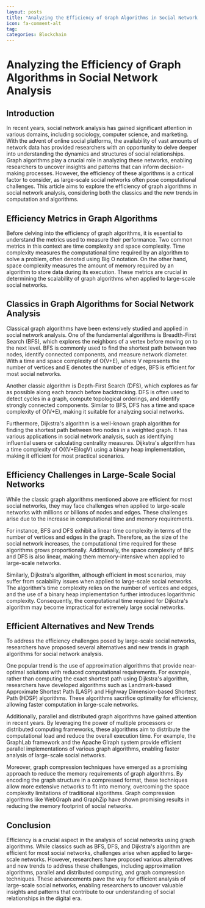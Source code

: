 ```yaml
---
layout: posts
title: "Analyzing the Efficiency of Graph Algorithms in Social Network Analysis"
icon: fa-comment-alt
tag:      
categories: Blockchain
---
```



# Analyzing the Efficiency of Graph Algorithms in Social Network Analysis

## Introduction
In recent years, social network analysis has gained significant attention in various domains, including sociology, computer science, and marketing. With the advent of online social platforms, the availability of vast amounts of network data has provided researchers with an opportunity to delve deeper into understanding the dynamics and structures of social relationships. Graph algorithms play a crucial role in analyzing these networks, enabling researchers to uncover insights and patterns that can inform decision-making processes. However, the efficiency of these algorithms is a critical factor to consider, as large-scale social networks often pose computational challenges. This article aims to explore the efficiency of graph algorithms in social network analysis, considering both the classics and the new trends in computation and algorithms.

## Efficiency Metrics in Graph Algorithms
Before delving into the efficiency of graph algorithms, it is essential to understand the metrics used to measure their performance. Two common metrics in this context are time complexity and space complexity. Time complexity measures the computational time required by an algorithm to solve a problem, often denoted using Big O notation. On the other hand, space complexity measures the amount of memory required by an algorithm to store data during its execution. These metrics are crucial in determining the scalability of graph algorithms when applied to large-scale social networks.

## Classics in Graph Algorithms for Social Network Analysis
Classical graph algorithms have been extensively studied and applied in social network analysis. One of the fundamental algorithms is Breadth-First Search (BFS), which explores the neighbors of a vertex before moving on to the next level. BFS is commonly used to find the shortest path between two nodes, identify connected components, and measure network diameter. With a time and space complexity of O(V+E), where V represents the number of vertices and E denotes the number of edges, BFS is efficient for most social networks.

Another classic algorithm is Depth-First Search (DFS), which explores as far as possible along each branch before backtracking. DFS is often used to detect cycles in a graph, compute topological orderings, and identify strongly connected components. Similar to BFS, DFS has a time and space complexity of O(V+E), making it suitable for analyzing social networks.

Furthermore, Dijkstra's algorithm is a well-known graph algorithm for finding the shortest path between two nodes in a weighted graph. It has various applications in social network analysis, such as identifying influential users or calculating centrality measures. Dijkstra's algorithm has a time complexity of O((V+E)logV) using a binary heap implementation, making it efficient for most practical scenarios.

## Efficiency Challenges in Large-Scale Social Networks
While the classic graph algorithms mentioned above are efficient for most social networks, they may face challenges when applied to large-scale networks with millions or billions of nodes and edges. These challenges arise due to the increase in computational time and memory requirements.

For instance, BFS and DFS exhibit a linear time complexity in terms of the number of vertices and edges in the graph. Therefore, as the size of the social network increases, the computational time required for these algorithms grows proportionally. Additionally, the space complexity of BFS and DFS is also linear, making them memory-intensive when applied to large-scale networks.

Similarly, Dijkstra's algorithm, although efficient in most scenarios, may suffer from scalability issues when applied to large-scale social networks. The algorithm's time complexity relies on the number of vertices and edges, and the use of a binary heap implementation further introduces logarithmic complexity. Consequently, the computational time required for Dijkstra's algorithm may become impractical for extremely large social networks.

## Efficient Alternatives and New Trends
To address the efficiency challenges posed by large-scale social networks, researchers have proposed several alternatives and new trends in graph algorithms for social network analysis.

One popular trend is the use of approximation algorithms that provide near-optimal solutions with reduced computational requirements. For example, rather than computing the exact shortest path using Dijkstra's algorithm, researchers have developed algorithms such as Landmark-based Approximate Shortest Path (LASP) and Highway Dimension-based Shortest Path (HDSP) algorithms. These algorithms sacrifice optimality for efficiency, allowing faster computation in large-scale networks.

Additionally, parallel and distributed graph algorithms have gained attention in recent years. By leveraging the power of multiple processors or distributed computing frameworks, these algorithms aim to distribute the computational load and reduce the overall execution time. For example, the GraphLab framework and the Apache Giraph system provide efficient parallel implementations of various graph algorithms, enabling faster analysis of large-scale social networks.

Moreover, graph compression techniques have emerged as a promising approach to reduce the memory requirements of graph algorithms. By encoding the graph structure in a compressed format, these techniques allow more extensive networks to fit into memory, overcoming the space complexity limitations of traditional algorithms. Graph compression algorithms like WebGraph and GraphZip have shown promising results in reducing the memory footprint of social networks.

## Conclusion
Efficiency is a crucial aspect in the analysis of social networks using graph algorithms. While classics such as BFS, DFS, and Dijkstra's algorithm are efficient for most social networks, challenges arise when applied to large-scale networks. However, researchers have proposed various alternatives and new trends to address these challenges, including approximation algorithms, parallel and distributed computing, and graph compression techniques. These advancements pave the way for efficient analysis of large-scale social networks, enabling researchers to uncover valuable insights and patterns that contribute to our understanding of social relationships in the digital era.